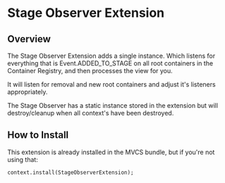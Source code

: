 # Stage Observer Extension

## Overview

The Stage Observer Extension adds a single instance. Which listens for everything that is Event.ADDED_TO_STAGE on all root containers in the Container Registry, and then processes the view for you.

It will listen for removal and new root containers and adjust it's listeners appropriately.

The Stage Observer has a static instance stored in the extension but will destroy/cleanup when all context's have been destroyed.

## How to Install

This extension is already installed in the MVCS bundle, but if you're not using that:

```as3
context.install(StageObserverExtension);
```